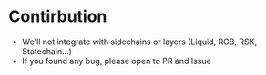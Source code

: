 # Contirbution


- We'll not integrate with sidechains or layers (Liquid, RGB, RSK, Statechain...)
- If you found any bug, please open to PR and Issue

